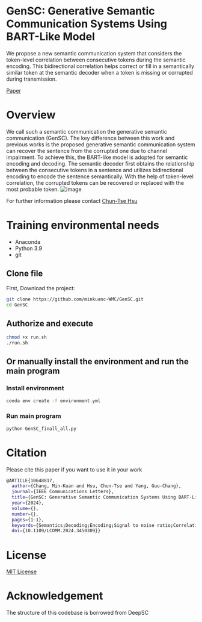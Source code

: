 # GenSC: Generative Semantic Communication Systems Using BART-Like Model

We propose a new semantic communication system that considers the token-level correlation between consecutive tokens during the semantic encoding. 
This bidirectional correlation helps correct or fill in a semantically similar token at the semantic decoder when a token is missing or corrupted during transmission.

[Paper](https://ieeexplore.ieee.org/document/10648817)

# Overview

We call such a semantic communication the generative semantic communication (GenSC).
The key difference between this work and previous works is the proposed generative semantic communication system can recover the sentence from the corrupted one due to channel impairment. 
To achieve this, the BART-like model is adopted for semantic encoding and decoding. The semantic decoder first obtains the relationship between the consecutive tokens in a sentence and utilizes bidirectional encoding to encode the sentence semantically. 
With the help of token-level correlation, the corrupted tokens can be recovered or replaced with the most probable token.
![image](https://github.com/user-attachments/assets/0c07943b-4e47-4781-bbb8-7751ff1dfe13)

For further information please contact [Chun-Tse Hsu](https://github.com/CTHMIT)

# Training environmental needs

  - Anaconda
  - Python 3.9
  - git
    
## Clone file
First, Download the project:

```bash
git clone https://github.com/minkuanc-WMC/GenSC.git
cd GenSC
```

## Authorize and execute

```bash
chmod +x run.sh
./run.sh
```

## Or manually install the environment and run the main program

### Install environment

```bash
conda env create -f environment.yml
```

### Run main program
```bash
python GenSC_finall_all.py
```

# Citation

Please cite this paper if you want to use it in your work

```bash
@ARTICLE{10648817,
  author={Chang, Min-Kuan and Hsu, Chun-Tse and Yang, Guu-Chang},
  journal={IEEE Communications Letters}, 
  title={GenSC: Generative Semantic Communication Systems Using BART-Like Model}, 
  year={2024},
  volume={},
  number={},
  pages={1-1},
  keywords={Semantics;Decoding;Encoding;Signal to noise ratio;Correlation;Communication systems;Transformers;Transformer;Semantic communication;Generative model},
  doi={10.1109/LCOMM.2024.3450309}}
```

# License

[MIT License]([https://github.com/minkuanc-WMC/GenSC/blob/main/License](https://github.com/minkuanc-WMC/gensc/blob/main/LICENSE))

# Acknowledgement

The structure of this codebase is borrowed from DeepSC
